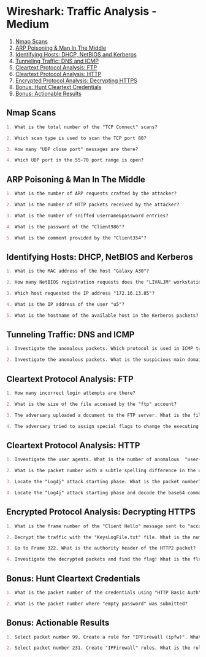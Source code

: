 # Wireshark: Traffic Analysis - Medium

1. [Nmap Scans](#nmap-scans)
2. [ARP Poisoning & Man In The Middle](#arp-poisoning--man-in-the-middle)
3. [Identifying Hosts: DHCP, NetBIOS and Kerberos](#identifying-hosts-dhcp-netbios-and-kerberos)
4. [Tunneling Traffic: DNS and ICMP](#tunneling-traffic-dns-and-icmp)
5. [Cleartext Protocol Analysis: FTP](#cleartext-protocol-analysis-ftp)
6. [Cleartext Protocol Analysis: HTTP](#cleartext-protocol-analysis-http)
7. [Encrypted Protocol Analysis: Decrypting HTTPS](#encrypted-protocol-analysis-decrypting-https)
8. [Bonus: Hunt Cleartext Credentials](#bonus-hunt-cleartext-credentials)
9. [Bonus: Actionable Results](#bonus-actionable-results)

## Nmap Scans

```markdown
1. What is the total number of the "TCP Connect" scans?

2. Which scan type is used to scan the TCP port 80?

3. How many "UDP close port" messages are there?

4. Which UDP port in the 55-70 port range is open?
```

## ARP Poisoning & Man In The Middle

```markdown
1. What is the number of ARP requests crafted by the attacker?

2. What is the number of HTTP packets received by the attacker?

3. What is the number of sniffed username&password entries?

4. What is the password of the "Client986"?

5. What is the comment provided by the "Client354"?
```

## Identifying Hosts: DHCP, NetBIOS and Kerberos

```markdown
1. What is the MAC address of the host "Galaxy A30"?

2. How many NetBIOS registration requests does the "LIVALJM" workstation have?

3. Which host requested the IP address "172.16.13.85"?

4. What is the IP address of the user "u5"?

5. What is the hostname of the available host in the Kerberos packets?
```

## Tunneling Traffic: DNS and ICMP

```markdown
1. Investigate the anomalous packets. Which protocol is used in ICMP tunnelling?

2. Investigate the anomalous packets. What is the suspicious main domain address that receives anomalous DNS queries?
```

## Cleartext Protocol Analysis: FTP

```markdown
1. How many incorrect login attempts are there?

2. What is the size of the file accessed by the "ftp" account?

3. The adversary uploaded a document to the FTP server. What is the filename?

4. The adversary tried to assign special flags to change the executing permissions of the uploaded file. What is the command used by the adversary?
```

## Cleartext Protocol Analysis: HTTP

```markdown
1. Investigate the user agents. What is the number of anomalous  "user-agent" types?

2. What is the packet number with a subtle spelling difference in the user agent field?

3. Locate the "Log4j" attack starting phase. What is the packet number?

4. Locate the "Log4j" attack starting phase and decode the base64 command. What is the IP address contacted by the adversary?
```

## Encrypted Protocol Analysis: Decrypting HTTPS

```markdown
1. What is the frame number of the "Client Hello" message sent to "accounts.google.com"?

2. Decrypt the traffic with the "KeysLogFile.txt" file. What is the number of HTTP2 packets?

3. Go to Frame 322. What is the authority header of the HTTP2 packet?

4. Investigate the decrypted packets and find the flag! What is the flag?
```

## Bonus: Hunt Cleartext Credentials

```markdown
1. What is the packet number of the credentials using "HTTP Basic Auth"?

2. What is the packet number where "empty password" was submitted?
```

## Bonus: Actionable Results

```markdown
1. Select packet number 99. Create a rule for "IPFirewall (ipfw)". What is the rule for "denying source IPv4 address"?

2. Select packet number 231. Create "IPFirewall" rules. What is the rule for "allowing destination MAC address"?
```
